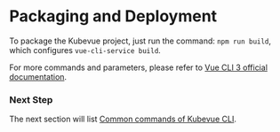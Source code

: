 # Packaging and Deployment

To package the Kubevue project, just run the command: `npm run build`, which configures `vue-cli-service build`.

For more commands and parameters, please refer to [Vue CLI 3 official documentation](https://cli.vuejs.org).

### Next Step

The next section will list [Common commands of Kubevue CLI](guides/commands).
